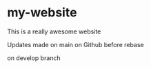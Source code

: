 # my-website

This is a really awesome website

Updates made on main on Github before rebase

on develop branch 
